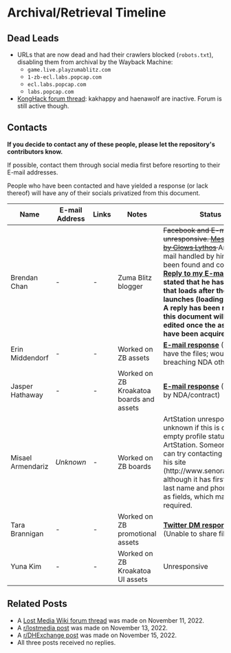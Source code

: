# Archival/Retrieval Timeline

## Dead Leads
- URLs that are now dead and had their crawlers blocked (`robots.txt`), disabling them
  from archival by the Wayback Machine:
  - `game.live.playzumablitz.com`
  - `1-zb-ecl.labs.popcap.com`
  - `ecl.labs.popcap.com`
  - `labs.popcap.com`
- [KongHack forum thread][kh]: kakhappy and haenawolf are inactive.
  Forum is still active though.

[kh]: https://konghack.com/topic/5710-zuma_blitz?p=46521/

## Contacts
**If you decide to contact any of these people, please let the repository's
contributors know.**

If possible, contact them through social media first before resorting to
their E-mail addresses.

People who have been contacted and have yielded a response (or lack thereof)
will have any of their socials privatized from this document.
<table>
<thead>
  <tr>
    <th>Name</th>
    <th>E-mail Address</th>
    <th>Links</th>
    <th>Notes</th>
    <th>Status</th>
  </tr>
</thead>
<tbody>
  <tr>
    <td>Brendan Chan</td>
    <td>-</td>
    <td>-</td>
    <td>Zuma Blitz blogger</td>
    <td>
      <s>
        Facebook and E-mail are unresponsive.
        <a href="Lead%20Responses/brendan_glowsmessenger.png">Message sent by Glows Lythos</a>
      </s>
      Another E-mail handled by him has been found and contacted.
      <b>
        <a href="Lead%20Responses/brendan_email.png">Reply to my E-mail.</a>
        He has stated that he has assets that loads after the game launches (loading screen?).
        A reply has been made and this document will be edited once the assets have been acquired.
      </b>
    </td>
  </tr>
  <tr>
    <td>Erin Middendorf</td>
    <td>-</td>
    <td>-</td>
    <td>Worked on ZB assets</td>
    <td>
      <a href="Lead%20Responses/erin.png"><b>E-mail response</b></a>
      (Does not have the files; would be breaching NDA otherwise)
    </td>
  </tr>
  <tr>
    <td>Jasper Hathaway</td>
    <td>-</td>
    <td>-</td>
    <td>Worked on ZB Kroakatoa boards and assets</td>
    <td>
      <a href="Lead%20Responses/jasper.png"><b>E-mail response</b></a>
      (Restricted by NDA/contract)
    </td>
  </tr>
  <tr>
    <td>Misael Armendariz</td>
    <td>
      <i>Unknown</i>
    </td>
    <td>-</td>
    <td>Worked on ZB boards</td>
    <td>
      ArtStation unresponsive; unknown if this is due to my empty profile
      status on ArtStation. Someone else can try contacting him via his
      site (http://www.senorartist.com) although it has first name, last
      name and phone number as fields, which may be required.
    </td>
  </tr>
  <tr>
    <td>Tara Brannigan</td>
    <td>-</td>
    <td>-</td>
    <td>Worked on ZB promotional assets</td>
    <td>
      <a href="Lead%20Responses/tara.png"><b>Twitter DM response</b></a>
      (Unable to share files)
    </td>
  </tr>
  <tr>
    <td>Yuna Kim</td>
    <td>-</td>
    <td>-</td>
    <td>Worked on ZB Kroakatoa UI assets</td>
    <td>Unresponsive</td>
  </tr>
</tbody>
</table>

## Related Posts
- A [Lost Media Wiki forum thread][lmwf] was made on November 11, 2022.
- A [r/lostmedia post][rlm] was made on November 13, 2022.
- A [r/DHExchange post][dhe] was made on November 15, 2022.
- All three posts received no replies.

[lmwf]: https://forums.lostmediawiki.com/thread/10038/zuma-blitz-2010-facebook-flash
[rlm]: https://www.reddit.com/r/lostmedia/comments/yte2me/partially_lost_zuma_blitz_20102017_facebook_flash/
[dhe]: https://www.reddit.com/r/DHExchange/comments/yv8c4i/assets_for_zuma_blitz_facebook_flash_game_20102017/